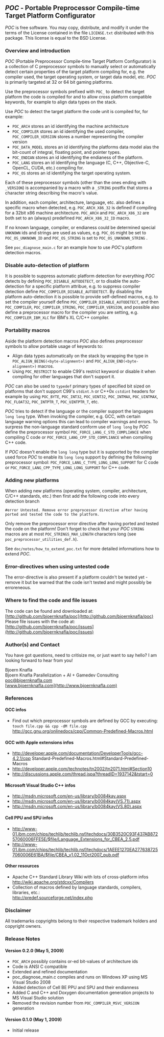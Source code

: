 *POC* - Portable Preprocessor Compile-time Target Platform Configurator
---------------------------------------------------------------------

*POC* is free software. You may copy, distribute, and modify it under the terms of the License contained in the file 
`LICENSE.txt` distributed with this package. This license is equal to the BSD License.


### Overview and introduction ###

*POC* (Portable Preprocessor Compile-time Target Platform Configurator) is a collection of C preprocessor symbols to
manually select or automatically detect certain properties of the target platform compiling for, e.g. the compiler used,
the target operating system, or target data model, etc. 
*POC* is primarily targeted at 32 or 64 bit gaming platforms.

Use the preprocessor symbols prefixed with `POC_` to detect the target platform the code is compiled for and to allow
cross platform compatible keywords, for example to align data types on the stack.

Use *POC* to detect the target platform the code unit is compiled for, for example:

- `POC_ARCH` stores an id identifying the machine architecture
- `POC_COMPILER` stores an id identifying the used compiler, `POC_COMPILER_VERSION` stores a number representing
  the compiler version
- `POC_DATA_MODEL` stores an id identifying the platforms data model alas the bit-count of integral, floating point,
  and pointer types.
- `POC_ENDIAN` stores an id identifying the endianess of the platform.
- `POC_LANG` stores an id identifying the language (C, C++, Objective-C, OpenCL, CUDA, etc.) compiling for.
- `POC_OS` stores an id identifying the target operating system.

Each of these preprocessor symbols (other than the ones ending with `_VERSION`) is accompanied by a macro 
with a `_STRING` postfix that stores a character string describing the macro's value.

In addition, each compiler, architecture, language, etc. also defines a specific macro when detected, e.g.
`POC_ARCH_X86_32` is defined if compiling for a 32bit x86 machine architecture. `POC_ARCH` and `POC_ARCH_X86_32`
are both set to an (always) predefined `POC_ARCH_X86_32_ID` macro.

If no known language, compiler, or endianess could be determined special `UNKNOWN` ids and strings are used as
values, e.g. `POC_OS` might be set to `POC_OS_UNKNOWN_ID` and `POC_OS_STRING` is set to `POC_OS_UNKNOWN_STRING` .

See `poc_diagnose_main.c` for an example how to use *POC*'s platform detection macros.


### Disable auto-detection of platform ###

It is possible to suppress automatic platform detection for everything *POC* detects by defining
`POC_DISABLE_AUTODETECT`, or to disable the auto-detection for a specific platform attribue, e.g. to suppress
compiler detection define `POC_COMPILER_DISABLE_AUTODETECT`.
By disabling the platform auto-detection it is possible to provide self-defined macros, e.g. to set the compiler
yourself define `POC_COMPILER_DISABLE_AUTODETECT`, and then `POC_COMPILER`, `POC_COMPILER_STRING`, 
`POC_COMPILER_VERSION`, and possible also define a preprocessor macro for the compiler you are
setting, e.g. `POC_COMPILER_IBM_XLC` for IBM's XL C/C++ compiler.
 

### Portability macros ###

Aside the platform detection macros *POC* also defines preprocessor symbols to allow portable usage of keywords to:

- Align data types automatically on the stack by wrapping the type in `POC_ALIGN_BEING(<byte-alignment>)` and
  `POC_ALIGN_END(<byte-alignment>)` macros.
- Using `POC_RESTRICT` to enable C99's restrict keyword or disable it when compiling for other languages that
  don't support it.

*POC* can also be used to `typedef` primary types of specified bit sized on 
platforms that don't support C99's `stdint.h` or C++0x `cstdint` headers for example 
by using `POC_BYTE`, `POC_INT32`, `POC_UINT32`, `POC_INTMAX`, `POC_UINTMAX`, `POC_FLOAT32`, `POC_INTPTR_T`, 
`POC_UINTPTR_T`, etc.

*POC* tries to detect if the language or the compiler support the languages `long long` type.
When invoking the compiler, e.g. GCC, with certain language warning options this can lead
to compiler warnings and errors. To surpress the non-language standard conform use of
`long long` by *POC* define the preprocessor symbol `POC_FORCE_LANG_C_STD_COMPLIANCE` when
compiling C code or `POC_FORCE_LANG_CPP_STD_COMPLIANCE` when compiling C++ code.

If *POC* doesn't enable the `long long` type but it is supported by the compiler used
force *POC* to enable its `long long` support by defining the following preprocessor symbol:
`POC_FORCE_LANG_C_TYPE_LONG_LONG_SUPPORT` for C code or `POC_FORCE_LANG_CPP_TYPE_LONG_LONG_SUPPORT`
for C++ code.


### Adding new platforms ###

When adding new platforms (operating system, compiler, architecture, C/C++ standards, etc.) then 
first add the following code into every detection branch 

    #error Untested. Remove error preprocessor directive after having ported and tested the code to the platform. 

 
Only remove the preprocessor error directive after having ported and tested the code on the platform!
Don't forget to check that your *POC* `STRING` macros are at most `POC_STRINGS_MAX_LENGTH` characters long
(see `poc_preprocessor_utilities_def.h`). 

See `doc/notes/how_to_extend_poc.txt` for more detailed informations how to extend *POC*.


### Error-directives when using untested code ###

The error-directive is also present if a platform couldn't be tested yet - remove it but be warned that the code isn't 
tested and might possibly be erroreneous.


### Where to find the code and file issues ###

The code can be found and downloaded at: [http://github.com/bjoernknafla/poc](http://github.com/bjoernknafla/poc)  
Please file issues with the code at: [http://github.com/bjoernknafla/poc/issues](http://github.com/bjoernknafla/poc/issues)


### Author(s) and Contact ###

You have got questions, need to critisize me, or just want to say hello? I am 
looking forward to hear from you!

Bjoern Knafla  
Bjoern Knafla Parallelization + AI + Gamedev Consulting  
[poc@bjoernknafla.com](mailto:amp@bjoernknafla.com)  
[www.bjoernknafla.com](http://www.bjoernknafla.com) 


### References ###

#### GCC infos ####
- Find out which preprocessor symbols are defined by GCC by executing: `touch file.cpp && cpp -dM file.cpp`   
  <http://gcc.gnu.org/onlinedocs/cpp/Common-Predefined-Macros.html>

#### GCC with Apple extensions infos ####
- <http://developer.apple.com/documentation/DeveloperTools/gcc-4.2.1/cpp>  Standard-Predefined-Macros.html#Standard-Predefined-Macros
- <http://developer.apple.com/technotes/tn2002/tn2071.html#Section10>
- <http://discussions.apple.com/thread.jspa?threadID=1937142&tstart=0>

#### Microsoft Visual Studio C++ infos ####
- <http://msdn.microsoft.com/en-us/library/b0084kay.aspx>
- <http://msdn.microsoft.com/en-us/library/b0084kay(VS.71).aspx>
- <http://msdn.microsoft.com/en-us/library/b0084kay(VS.80).aspx>

#### Cell PPU and SPU infos ####
- <http://www-01.ibm.com/chips/techlib/techlib.nsf/techdocs/30B3520C93F437AB87257060006FFE5E/$file/Language_Extensions_for_CBEA_2.5.pdf>
- <http://www-01.ibm.com/chips/techlib/techlib.nsf/techdocs/1AEEE1270EA2776387257060006E61BA/$file/CBEA_v1.02_11Oct2007_pub.pdf>

#### Other resources ####
- Apache C++ Standard Library Wiki with lots of cross-platform infos  
  <http://wiki.apache.org/stdcxx/Compilers>
- Collection of macros defined by language standards, compilers, libraries, etc.:  
  <http://predef.sourceforge.net/index.php>


### Disclaimer ###

All trademarks copyrights belong to their respective trademark holders and
copyright owners.


### Release Notes ###

#### Version 0.2.0 (May 5, 2009) ####
- `POC_ARCH` possibly contains or-ed bit-values of architecture ids
- Code is ANSI C compatible
- Extended and refined documentation
- poc_diagnose_main.c compiles and runs on Windows XP using 
  MS Visual Studio 2008
- Added detection of Cell BE PPU and SPU and their endianness
- Added C and C++ and Doxygen documentation generation projects to 
  MS Visual Studio solution
- Removed the revision number from `POC_COMPILER_MSVC_VERSION` generation

#### Version 0.1.0 (May 1, 2009) ####
- Initial release
